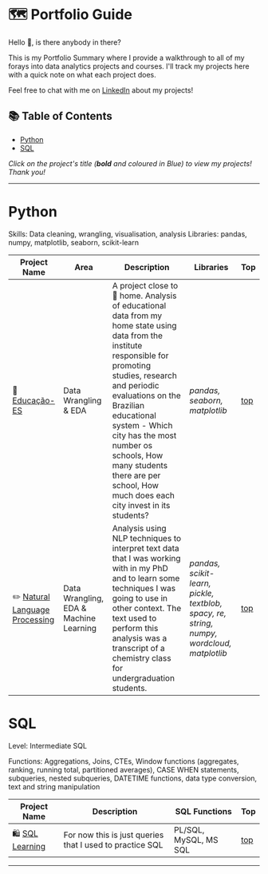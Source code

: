 # 🗺 Portfolio Guide

Hello 👋, is there anybody in there?

This is my Portfolio Summary where I provide a walkthrough to all of my forays into data analytics projects and courses. I'll track my projects here with a quick note on what each project does.

Feel free to chat with me on [LinkedIn](https://www.linkedin.com/in/lucas-passos-barreto-93b84351/) about my projects!

## 📚 Table of Contents

- [Python](#python)
- [SQL](#sql)

_Click on the project's title (**bold** and coloured in Blue) to view my projects! Thank you!_

***

# Python

Skills: Data cleaning, wrangling, visualisation, analysis
Libraries: pandas, numpy, matplotlib, seaborn, scikit-learn

| Project Name | Area | Description | Libraries | Top |   
|---|---|---|---|-|
| 📑 [Educação-ES](https://github.com/oterrab/portfolio-projects/tree/main/educacao-es) |   Data Wrangling & EDA | A project close to 🏡 home. Analysis of educational data from my home state using data from the institute responsible for promoting studies, research and periodic evaluations on the Brazilian educational system - Which city has the most number os schools, How many students there are per school, How much does each city invest in its students? | _pandas, seaborn, matplotlib_ | [top](#table-of-contents) |
| :pencil2: [Natural Language Processing](https://github.com/oterrab/portfolio-projects/tree/main/nlp-learning) |  Data Wrangling, EDA & Machine Learning | Analysis using NLP techniques to interpret text data that I was working with in my PhD and to learn some techniques I was going to use in other context. The text used to perform this analysis was a transcript of a chemistry class for undergraduation students. | _pandas, scikit-learn, pickle, textblob, spacy, re, string, numpy, wordcloud, matplotlib_ | [top](#table-of-contents) |

# SQL

Level: Intermediate SQL

Functions: Aggregations, Joins, CTEs, Window functions (aggregates, ranking, running total, partitioned averages), CASE WHEN statements, subqueries, nested subqueries, DATETIME functions, data type conversion, text and string manipulation

| Project Name | Description | SQL Functions | Top |
|---|---|---|-|
| 🛍 [SQL Learning](https://github.com/oterrab/portfolio-projects/tree/main/sql-learning) | For now this is just queries that I used to practice SQL | PL/SQL, MySQL, MS SQL | [top](#table-of-contents) |

***
